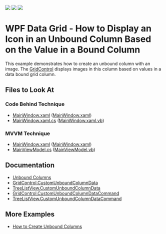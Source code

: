 <!-- default badges list -->
![](https://img.shields.io/endpoint?url=https://codecentral.devexpress.com/api/v1/VersionRange/128649907/21.2.2%2B)
[![](https://img.shields.io/badge/Open_in_DevExpress_Support_Center-FF7200?style=flat-square&logo=DevExpress&logoColor=white)](https://supportcenter.devexpress.com/ticket/details/E1266)
[![](https://img.shields.io/badge/📖_How_to_use_DevExpress_Examples-e9f6fc?style=flat-square)](https://docs.devexpress.com/GeneralInformation/403183)
<!-- default badges end -->

# WPF Data Grid - How to Display an Icon in an Unbound Column Based on the Value in a Bound Column

This example demonstrates how to create an unbound column with an image. The [GridControl](https://docs.devexpress.com/WPF/DevExpress.Xpf.Grid.GridControl) displays images in this column based on values in a data bound grid column.

<!-- default file list -->

## Files to Look At

### Code Behind Technique

- [MainWindow.xaml](./CS/UnboundColumnWithIcons_CodeBehind/Window1.xaml) ([MainWindow.xaml](./VB/UnboundColumnWithIcons_CodeBehind/Window1.xaml))
- [MainWindow.xaml.cs](./CS/UnboundColumnWithIcons_CodeBehind/Window1.xaml.cs) ([MainWindow.xaml.vb](./VB/UnboundColumnWithIcons_CodeBehind/Window1.xaml.vb))

### MVVM Technique

- [MainWindow.xaml](./CS/UnboundColumnWithIcons_MVVM/MainWindow.xaml) ([MainWindow.xaml](./VB/UnboundColumnWithIcons_MVVM/MainWindow.xaml))
- [MainViewModel.cs](./CS/UnboundColumnWithIcons_MVVM/ViewModel.cs) ([MainViewModel.vb](./VB/UnboundColumnWithIcons_MVVM/ViewModel.vb))

<!-- default file list end -->

## Documentation

- [Unbound Columns](https://docs.devexpress.com/WPF/6124/controls-and-libraries/data-grid/grid-view-data-layout/columns-and-card-fields/unbound-columns)
- [GridControl.CustomUnboundColumnData](https://docs.devexpress.com/WPF/DevExpress.Xpf.Grid.GridControl.CustomUnboundColumnData)
- [TreeListView.CustomUnboundColumnData](https://docs.devexpress.com/WPF/DevExpress.Xpf.Grid.TreeListView.CustomUnboundColumnData)
- [GridControl.CustomUnboundColumnDataCommand](https://docs.devexpress.com/WPF/DevExpress.Xpf.Grid.GridControl.CustomUnboundColumnDataCommand)
- [TreeListView.CustomUnboundColumnDataCommand](https://docs.devexpress.com/WPF/DevExpress.Xpf.Grid.TreeListView.CustomUnboundColumnDataCommand)

## More Examples

- [How to Create Unbound Columns](https://github.com/DevExpress-Examples/how-to-create-unbound-columns-e1503)
